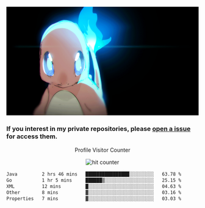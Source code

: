 [gif]: https://raw.githubusercontent.com/uysalserkan/uysalserkan/master/charmander-2.gif

![gif]

### If you interest in my private repositories, please [open a issue](https://github.com/uysalserkan/uysalserkan/issues) for access them.


<div align="center">
<p>Profile Visitor Counter</p>
<img src="https://profile-counter.glitch.me/uysalserkan/count.svg" alt="hit counter" align="center">
</div>

<!--START_SECTION:waka-->
```text
Java         2 hrs 46 mins   ████████████████░░░░░░░░░   63.78 % 
Go           1 hr 5 mins     ██████▒░░░░░░░░░░░░░░░░░░   25.15 % 
XML          12 mins         █░░░░░░░░░░░░░░░░░░░░░░░░   04.63 % 
Other        8 mins          ▓░░░░░░░░░░░░░░░░░░░░░░░░   03.16 % 
Properties   7 mins          ▓░░░░░░░░░░░░░░░░░░░░░░░░   03.03 % 
```
<!--END_SECTION:waka-->


